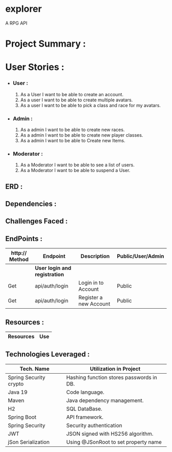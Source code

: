 # explorer

A RPG API

# Project Summary :


# User Stories :
* ### User :
  1. As a User I want to be able to create an account.
  2. As a user I want to be able to create multiple avatars. 
  3. As a user I want to be able to pick a class and race for my avatars.

* ### Admin :
  1. As a admin I want to be able to create new races.
  2. As a admin I want to be able to create new player classes.
  3. As a admin I want to be able to Create new Items.

* ### Moderator :
  1. As a Moderator I want to be able to see a list of users.
  2. As a Moderator I want to be able to suspend a User.

## ERD :

## Dependencies :

## Challenges Faced :


## EndPoints :

| http:// Method| Endpoint| Description| Public/User/Admin
|--|--|--|--|
||**User login and registration**
|Get | api/auth/login | Login in to Account | Public
|Get | api/auth/login | Register a new Account | Public



## Resources :

|           Resources                           | Use                    |
|-----------------------------------------------|------------------------|




## Technologies Leveraged :

| Tech. Name             | Utilization in Project                   |
|------------------------|------------------------------------------|
| Spring Security crypto | Hashing function stores passwords in DB. |
| Java 19                | Code language.                           |
| Maven                  | Java dependency management.              |
| H2                     | SQL DataBase.                            |
| Spring Boot            | API framework.                           |
| Spring Security        | Security authentication                  |
| JWT                    | JSON signed with HS256 algorithm.        |
| jSon Serialization     | Using @JSonRoot to set property name     |

